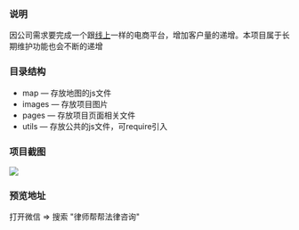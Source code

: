 ### 说明<br />
因公司需求要完成一个跟[线上](https://m.12348.com.cn/)一样的电商平台，增加客户量的递增。本项目属于长期维护功能也会不断的递增
### 目录结构
* map — 存放地图的js文件
* images — 存放项目图片
* pages — 存放项目页面相关文件
* utils — 存放公共的js文件，可require引入
### 项目截图
![](https://github.com/yangfandashuaige/WX-LsbbAPP/blob/master/gif/xm.gif)  
### 预览地址
打开微信 => 搜索 "律师帮帮法律咨询"

